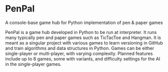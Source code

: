 # PenPal
A console-base game hub for Python implementation of pen &amp; paper games

PenPal is a game hub developed in Python to be run at interpreter.
It runs many typically pen and paper games such as TicTacToe and Hangman.
It is meant as a singular project with various games to learn versioning in GitHub and train algorithms and data structures in Python.
Games can be either single-player or multi-player, with varying complexity.
Planned features include up to 8 games, some with variants, and difficulty settings for the AI in the single-player games.
